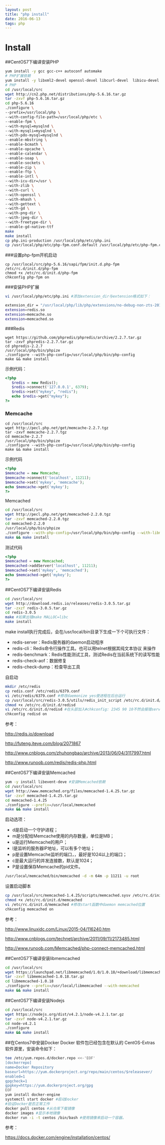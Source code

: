 ```yaml
---
layout: post
title: "php install"
date: 2016-06-13
tags: php
---
```



# Install

##CentOS7下编译安装PHP

```bash
yum install -y gcc gcc-c++ autoconf automake
# PHP扩展依赖
yum install -y libxml2-devel openssl-devel libcurl-devel  libicu-devel gd-devel libjpeg-devel libpng-devel  freetype-devel
# PHP
cd /usr/local/src
wget http://cn2.php.net/distributions/php-5.6.16.tar.gz
tar -zxvf php-5.6.16.tar.gz
cd php-5.6.16
./configure \
--prefix=/usr/local/php \
--with-config-file-path=/usr/local/php/etc \
--enable-fpm \
--with-mysql=mysqlnd \
--with-mysqli=mysqlnd \
--with-pdo-mysql=mysqlnd \
--enable-mbstring \
--enable-bcmath \
--enable-opcache \
--enable-calendar \
--enable-soap \
--enable-sockets \
--enable-zip \
--enable-ftp \
--enable-intl \
--with-icu-dir=/usr \
--with-zlib \
--with-curl \
--with-openssl \
--with-mhash \
--with-gettext \
--with-gd \
--with-png-dir \
--with-jpeg-dir \
--with-freetype-dir \
--enable-gd-native-ttf
make
make install
cp php.ini-production /usr/local/php/etc/php.ini
cp /usr/local/php/etc/php-fpm.conf.default /usr/local/php/etc/php-fpm.conf
```

###设置php-fpm开机启动

```
cp /usr/local/src/php-5.6.16/sapi/fpm/init.d.php-fpm /etc/rc.d/init.d/php-fpm
chmod +x /etc/rc.d/init.d/php-fpm
chkconfig php-fpm on
```

###安装PHP扩展

```bash
vi /usr/local/php/etc/php.ini #添加extension_dir与extension格式如下：

extension_dir = "/usr/local/php/lib/php/extensions/no-debug-non-zts-20131226"
extension=redis.so
extension=memcache.so
extension=memcached.so
```

###Redis

```
wget https://github.com/phpredis/phpredis/archive/2.2.7.tar.gz
tar -zxvf phpredis-2.2.7.tar.gz
cd phpredis-2.2.7
/usr/local/php/bin/phpize
./configure --with-php-config=/usr/local/php/bin/php-config
make && make install
```

示例代码：

```php
<?php
   $redis = new Redis();
   $redis->connect('127.0.0.1', 6379);
   $redis->set("mykey", "redis");
   echo $redis->get("mykey");
?>

```

### Memcache

```
cd /usr/local/src
wget http://pecl.php.net/get/memcache-2.2.7.tgz
tar -zxvf memcache-2.2.7.tgz
cd memcache-2.2.7
/usr/local/php/bin/phpize
./configure --with-php-config=/usr/local/php/bin/php-config
make && make install
```

示例代码

```php
<?php
$memcache = new Memcache;
$memcache->connect('localhost', 11211);
$memcache->set('mykey', 'memcache');
echo $memcache->get('mykey');
?>
```

Memcached

```bash
cd /usr/local/src
wget http://pecl.php.net/get/memcached-2.2.0.tgz
tar -zxvf memcached-2.2.0.tgz
cd memcached-2.2.0
/usr/local/php/bin/phpize
./configure --with-php-config=/usr/local/php/bin/php-config --with-libmemcached-dir=/usr/local/libmemcached --disable-memcached-sasl
make && make install
```

测试代码

```php
<?php
$memcached = new Memcached;
$memcached->addServer('localhost', 11211);
$memcached->set('mykey', 'memcached');
echo $memcached->get('mykey');
?>
```

##CentOS7下编译安装Redis

```bash
cd /usr/local/src
wget http://download.redis.io/releases/redis-3.0.5.tar.gz
tar -zxzf redis-3.0.5.tar.gz
cd redis-3.0.5
make #如果出错make MALLOC=libc
make install
```
make install执行完成后，会在/usr/local/bin目录下生成一下个可执行文件：

* redis-server：Redis服务器的daemon启动程序
* redis-cli：Redis命令行操作工具。也可以用telnet根据其纯文本协议
来操作
* redis-benchmark：Redis性能测试工具，测试Redis在当前系统下的读写性能
* redis-check-aof：数据修复
* redis-check-dump：检查导出工具

自启动

```bash
mkdir /etc/redis
cp redis.conf /etc/redis/6379.conf
vi /etc/redis/6379.conf #修改daemonize yes使进程在后台运行
cp /usr/local/src/redis-3.0.5/utils/redis_init_script /etc/rc.d/init.d/redisd
chmod +x /etc/rc.d/init.d/redisd
vi /etc/rc.d/init.d/redisd #在头部加入#chkconfig: 2345 90 10不然会报错service redis does not support chkconfig
chkconfig redisd on
```

参考：

http://redis.io/download

http://futeng.iteye.com/blog/2071867

http://www.cnblogs.com/zhuhongbao/archive/2013/06/04/3117997.html

http://www.runoob.com/redis/redis-php.html

##CentOS7下编译安装Memcached

```bash
yum -y install libevent-deve #安装Memcached依赖
cd /usr/local/src
wget http://www.memcached.org/files/memcached-1.4.25.tar.gz
tar -zxvf memcached-1.4.25.tar.gz
cd memcached-1.4.25
./configure --prefix=/usr/local/memcached
make && make install
```

启动选项：
* d是启动一个守护进程；
* m是分配给Memcache使用的内存数量，单位是MB；
* u是运行Memcache的用户；
* l是监听的服务器IP地址，可以有多个地址；
* p是设置Memcache监听的端口，，最好是1024以上的端口；
* c是最大运行的并发连接数，默认是1024；
* P是设置保存Memcache的pid文件。

```bash
/usr/local/memcached/bin/memcached -d -m 64m -p 11211 -u root
```

设置启动脚本

```bash
cp /usr/local/src/memcached-1.4.25/scripts/memcached.sysv /etc/rc.d/init.d/memcached
chmod +x /etc/rc.d/init.d/memcached
vi /etc/rc.d/init.d/memcached #修改start函数中daemon memcached位置
chkconfig memcached on
```

参考：

http://www.linuxidc.com/Linux/2015-04/116240.htm

http://www.cnblogs.com/technet/archive/2011/09/11/2173485.html

http://www.runoob.com/Memcached/php-connect-memcached.html

##CentOS7下编译安装libmemcached

```bash
cd /usr/local/src
wget https://launchpad.net/libmemcached/1.0/1.0.18/+download/libmemcached-1.0.18.tar.gz
tar -zxvf libmemcached-1.0.18.tar.gz
cd libmemcached-1.0.18
./configure --prefix=/usr/local/libmemcached --with-memcached
make && make install
```

##CentOS7下编译安装Nodejs

```bash
cd /usr/local/src
wget https://nodejs.org/dist/v4.2.1/node-v4.2.1.tar.gz
tar -zxvf node-v4.2.1.tar.gz
cd node-v4.2.1
./configure
make && make install
```

##在Centos7中安装Docker
Docker 软件包已经包含在默认的 CentOS-Extras 软件源里，安装命令如下：
```bash
tee /etc/yum.repos.d/docker.repo <<-'EOF'
[dockerrepo]
name=Docker Repository
baseurl=https://yum.dockerproject.org/repo/main/centos/$releasever/
enabled=1
gpgcheck=1
gpgkey=https://yum.dockerproject.org/gpg
EOF
yum install docker-engine
systemctl start docker #启动Docker
#验证Docker是否正常工作
docker pull centos #从仓库下载镜像
docker images #显示本地镜像
docker run -i -t centos /bin/bash #使用镜像来启动一个容器。
```

参考：

https://docs.docker.com/engine/installation/centos/
